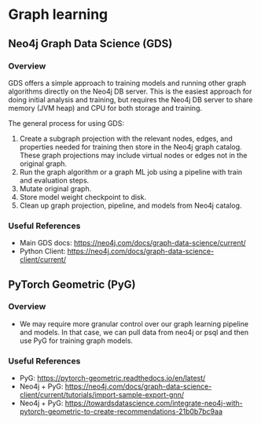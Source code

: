 # Graph learning

## Neo4j Graph Data Science (GDS)

### Overview

GDS offers a simple approach to training models and running other graph algorithms directly on the Neo4j DB server. This is the easiest approach for doing initial analysis and training, but requires the Neo4j DB server to share memory (JVM heap) and CPU for both storage and training.

The general process for using GDS:

1. Create a subgraph projection with the relevant nodes, edges, and properties needed for training then store in the Neo4j graph catalog. These graph projections may include virtual nodes or edges not in the original graph.
1. Run the graph algorithm or a graph ML job using a pipeline with train and evaluation steps.
1. Mutate original graph.
1. Store model weight checkpoint to disk.
1. Clean up graph projection, pipeline, and models from Neo4j catalog.

### Useful References

- Main GDS docs: https://neo4j.com/docs/graph-data-science/current/
- Python Client: https://neo4j.com/docs/graph-data-science-client/current/

## PyTorch Geometric (PyG)

### Overview

- We may require more granular control over our graph learning pipeline and models. In that case, we can pull data from neo4j or psql and then use PyG for training graph models.

### Useful References

- PyG: https://pytorch-geometric.readthedocs.io/en/latest/
- Neo4j + PyG: https://neo4j.com/docs/graph-data-science-client/current/tutorials/import-sample-export-gnn/
- Neo4j + PyG: https://towardsdatascience.com/integrate-neo4j-with-pytorch-geometric-to-create-recommendations-21b0b7bc9aa
